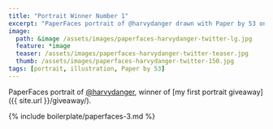 ```yaml
---
title: "Portrait Winner Number 1"
excerpt: "PaperFaces portrait of @harvydanger drawn with Paper by 53 on an iPad."
image: 
  path: &image /assets/images/paperfaces-harvydanger-twitter-lg.jpg 
  feature: *image
  teaser: /assets/images/paperfaces-harvydanger-twitter-teaser.jpg
  thumb: /assets/images/paperfaces-harvydanger-twitter-150.jpg
tags: [portrait, illustration, Paper by 53]
---
```


PaperFaces portrait of [@harvydanger](http://twitter.com/harvydanger), winner of [my first portrait giveaway]({{ site.url }}/giveaway/).

{% include boilerplate/paperfaces-3.md %}